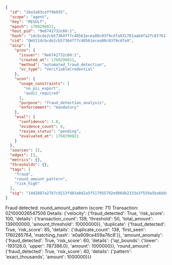 ```json
{
  "id": "1ba3a03ceff9b035",
  "scope": "agent",
  "key": "RESULT",
  "epoch": 1760290021,
  "host_pid": "9e6742732c60:1",
  "hash": "1dcbcde2cb57364ff7c48561ecea80c03f9cdfa931701aab4fa2fc8f761f7977",
  "cid": "QmV11dcbcde2cb57364ff7c48561ecea80c03f9cdfa9",
  "aicp": {
    "prov": {
      "issuer": "9e6742732c60:1",
      "created_at": 1760290021,
      "method": "automated_fraud_detection",
      "vc_type": "VerifiableCredential"
    },
    "ucon": {
      "usage_constraints": [
        "no_pii_export",
        "audit_required"
      ],
      "purpose": "fraud_detection_analysis",
      "enforcement": "mandatory"
    },
    "eval": {
      "confidence": 1.0,
      "evidence_count": 0,
      "review_status": "pending",
      "evaluated_at": 1760290021
    }
  },
  "sources": [],
  "edges": [],
  "metrics": {},
  "thresholds": {},
  "tags": [
    "fraud",
    "round_amount_pattern",
    "risk_high"
  ],
  "sig": "14d2887a27b7c9213fd83a8d2a5f517955792e986db2333a3f559a5ba6dd45f0"
}
```

Fraud detected: round_amount_pattern (score: 71)
Transaction: 021000026547506
Details: {'velocity': {'fraud_detected': True, 'risk_score': 100, 'details': {'transaction_count': 139, 'threshold': 50, 'total_amount': 139000000, 'amount_threshold': 10000000}}, 'duplicate': {'fraud_detected': True, 'risk_score': 85, 'details': {'duplicate_count': 138, 'first_seen': 1760285764, 'matching_hash': 'e0a909ce459a76c8'}}, 'amount_anomaly': {'fraud_detected': True, 'risk_score': 60, 'details': {'iqr_bounds': {'lower': -193126.0, 'upper': 787386.0}, 'amount': 1000000}}, 'round_amount': {'fraud_detected': True, 'risk_score': 40, 'details': {'pattern': 'exact_thousands', 'amount': 1000000}}}